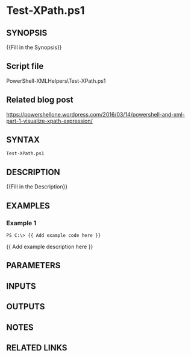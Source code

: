 # Test-XPath.ps1

## SYNOPSIS
{{Fill in the Synopsis}}

## Script file
PowerShell-XMLHelpers\Test-XPath.ps1

## Related blog post
https://powershellone.wordpress.com/2016/03/14/powershell-and-xml-part-1-visualize-xpath-expression/

## SYNTAX

```
Test-XPath.ps1
```

## DESCRIPTION
{{Fill in the Description}}

## EXAMPLES

### Example 1
```
PS C:\> {{ Add example code here }}
```

{{ Add example description here }}

## PARAMETERS

## INPUTS

## OUTPUTS

## NOTES

## RELATED LINKS

